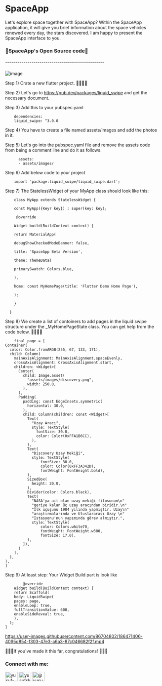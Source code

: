 # SpaceApp
Let's explore space together with SpaceApp? Within the SpaceApp application, it will give you brief information about the space vehicles renewed every day, the stars discovered. I am happy to present the SpaceApp interface to you.

<h3>🚀SpaceApp's Open Source code🚀</h3>
<h4>-------------------------------------------------</h4>

![image](https://user-images.githubusercontent.com/86704802/186461535-e4af873b-6bc0-4aab-82ba-2fcee07c1887.png)

Step 1) Crate a new flutter project. 🧑‍🚀🧑‍🚀

Step 2) Let's go to https://pub.dev/packages/liquid_swipe and get the necessary document.

Step 3) Add this to your pubspec.yaml

        dependencies:
        liquid_swipe: ^3.0.0

Step 4) You have to create a file named assets/images and add the photos in it.

Step 5) Let's go into the pubspec.yaml file and remove the assets code from being a comment line and do it as follows.

          assets:
          - assets/images/
          
Step 6) Add below code to your project

        import 'package:liquid_swipe/liquid_swipe.dart';
        
Step 7) The StatelessWidget of your MyApp class should look like this:

        class MyApp extends StatelessWidget {
       
        const MyApp({Key? key}) : super(key: key);
  
         @override
  
        Widget build(BuildContext context) {
  
        return MaterialApp(
  
        debugShowCheckedModeBanner: false,
  
        title: 'SpaceApp Beta Version',
  
        theme: ThemeData(
  
        primarySwatch: Colors.blue,
  
        ),
  
        home: const MyHomePage(title: 'Flutter Demo Home Page'),
  
        );
  
        }
  
      }
      
Step 8) We create a list of contoiners to add pages in the liquid swipe structure under the _MyHomePageState class. 
You can get help from the code below. 💁🏻💁🏻

        final page = [
    Container(
      color: Color.fromARGB(255, 67, 133, 171),
      child: Column(
        mainAxisAlignment: MainAxisAlignment.spaceEvenly,
        crossAxisAlignment: CrossAxisAlignment.start,
        children: <Widget>[
          Center(
            child: Image.asset(
              "assets/images/discovery.png",
              width: 250.0,
            ),
          ),
          Padding(
            padding: const EdgeInsets.symmetric(
              horizontal: 30.0,
            ),
            child: Column(children: const <Widget>[
              Text(
                "Uzay Aracı",
                style: TextStyle(
                  fontSize: 30.0,
                  color: Color(0xFFA1B6CC),
                ),
              ),
              Text(
                "Discovery Uzay Mekiği",
                style: TextStyle(
                    fontSize: 30.0,
                    color: Color(0xFF3A342D),
                    fontWeight: FontWeight.bold),
              ),
              SizedBox(
                height: 20.0,
              ),
              Divider(color: Colors.black),
              Text(
                "NASA'ya ait olan uzay mekiği filosunun\n"
                "geriye kalan üç uzay aracından biridir.\n"
                "İlk uçuşunu 1984 yılında yapmıştır. Uzay\n"
                "araştırmalarında ve Uluslararası Uzay \n"
                "İstasyonu'nun yapımında görev almıştır.",
                style: TextStyle(
                    color: Colors.white70,
                    fontWeight: FontWeight.w300,
                    fontSize: 17.0),
              ),
            ]),
          )
        ],
      ),
    ),
    ]
    
Step 9) At least step: Your Widget Build part is look like

            @override
        Widget build(BuildContext context) {
        return Scaffold(
        body: LiquidSwipe(
        pages: page,
        enableLoop: true,
        fullTransitionValue: 600,
        enableSideReveal: true,
        ),
      );
    }




https://user-images.githubusercontent.com/86704802/186471406-4095d854-f303-47e3-a6a3-87c046682f2f.mp4




🎉🎉🎉If you've made it this far, congratulations! 🥷🥷🥷

<h3 align="left">Connect with me:</h3>
<p align="left">
<a href="https://linkedin.com/in/yusuf-kaygusuz-69b992230" target="blank"><img align="center" src="https://raw.githubusercontent.com/rahuldkjain/github-profile-readme-generator/master/src/images/icons/Social/linked-in-alt.svg" alt="yusuf-kaygusuz-69b992230" height="30" width="40" /></a>
<a href="https://instagram.com/yusufskaygusuz" target="blank"><img align="center" src="https://raw.githubusercontent.com/rahuldkjain/github-profile-readme-generator/master/src/images/icons/Social/instagram.svg" alt="yusufskaygusuz" height="30" width="40" /></a>
<a href="https://medium.com/@yusufskaygusuz" target="blank"><img align="center" src="https://raw.githubusercontent.com/rahuldkjain/github-profile-readme-generator/master/src/images/icons/Social/medium.svg" alt="@yusufskaygusuz" height="30" width="40" /></a>
</p>

